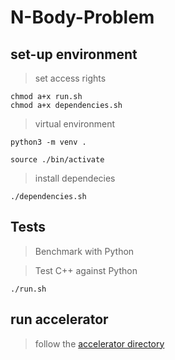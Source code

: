 # N-Body-Problem

## set-up environment

> set access rights

```
chmod a+x run.sh
chmod a+x dependencies.sh
```

> virtual environment

```
python3 -m venv .
```

```
source ./bin/activate
```

> install dependecies 

```
./dependencies.sh
```

## Tests

> Benchmark with Python

> Test C++ against Python

```
./run.sh
```

## run accelerator

> follow the [accelerator directory](./Accelerator/)